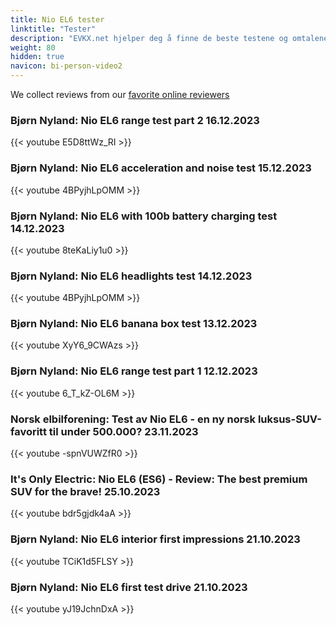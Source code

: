 ```yaml
---
title: Nio EL6 tester
linktitle: "Tester"
description: "EVKX.net hjelper deg å finne de beste testene og omtalene av denne modellen. "
weight: 80
hidden: true
navicon: bi-person-video2
---
```

We collect reviews from our [favorite online reviewers](/guides/evreviewers/)

### Bjørn Nyland: Nio EL6 range test part 2 16.12.2023

{{< youtube E5D8ttWz_RI >}}

### Bjørn Nyland: Nio EL6 acceleration and noise test 15.12.2023

{{< youtube 4BPyjhLpOMM >}}

### Bjørn Nyland: Nio EL6 with 100b battery charging test 14.12.2023

{{< youtube 8teKaLiy1u0 >}}

### Bjørn Nyland: Nio EL6 headlights test 14.12.2023

{{< youtube 4BPyjhLpOMM >}}

### Bjørn Nyland: Nio EL6 banana box test 13.12.2023

{{< youtube XyY6_9CWAzs >}}

### Bjørn Nyland: Nio EL6 range test part 1 12.12.2023

{{< youtube 6_T_kZ-OL6M >}}

### Norsk elbilforening: Test av Nio EL6 - en ny norsk luksus-SUV-favoritt til under 500.000? 23.11.2023

{{< youtube -spnVUWZfR0 >}}

### It's Only Electric: Nio EL6 (ES6) - Review: The best premium SUV for the brave! 25.10.2023

{{< youtube bdr5gjdk4aA >}}

### Bjørn Nyland: Nio EL6 interior first impressions 21.10.2023

{{< youtube TCiK1d5FLSY >}}

### Bjørn Nyland: Nio EL6 first test drive 21.10.2023

{{< youtube yJ19JchnDxA >}}

